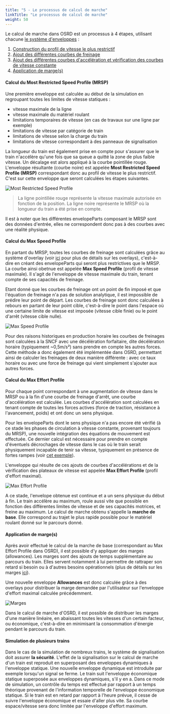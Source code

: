 ```yaml
---
title: "5 - Le processus de calcul de marche"
linkTitle: "Le processus de calcul de marche"
weight: 50
---
```


Le calcul de marche dans OSRD est un processus à 4 étapes, utilisant chacune [le système d'enveloppes](../envelopes_system) :
1. [Construction du profil de vitesse le plus restrictif](#calcul-du-most-restricted-speed-profile-mrsp)
2. [Ajout des différentes courbes de freinage](#calcul-du-max-speed-profile)
3. [Ajout des différentes courbes d'accélération et vérification des courbes de vitesse constante](#calcul-du-max-effort-profile)
4. [Application de marge(s)](#application-de-marges)

#### Calcul du Most Restricted Speed Profile (MRSP)

Une première enveloppe est calculée au début de la simulation en regroupant toutes les limites de vitesse statiques :
- vitesse maximale de la ligne
- vitesse maximale du matériel roulant
- limitations temporaires de vitesse (en cas de travaux sur une ligne par exemple)
- limitations de vitesse par catégorie de train
- limitations de vitesse selon la charge du train
- limitations de vitesse correspondant à des panneaux de signalisation

La longueur du train est également prise en compte pour s'assurer que le train n'accélère qu'une fois que sa queue a
quitté la zone de plus faible vitesse. Un décalage est alors appliqué à la courbe pointillée rouge.
L'enveloppe résultante (courbe noire) est appelée **Most Restricted Speed Profile (MRSP)** correspondant donc au profil
de vitesse le plus restrictif. C'est sur cette enveloppe que seront calculées les étapes suivantes.

![Most Restricted Speed Profile](../mrsp.png)
> La ligne pointillée rouge représente la vitesse maximale autorisée en fonction de la position.
> La ligne noire représente le MRSP où la longueur du train a été prise en compte.

Il est à noter que les différentes envelopeParts composant le MRSP sont des données d'entrée, elles ne correspondent
donc pas à des courbes avec une réalité physique.

#### Calcul du Max Speed Profile

En partant du MRSP, toutes les courbes de freinage sont calculées grâce au système d'overlay (voir [ici](../envelopes_system/#une-interface-spécifique-dans-le-service-osrd-core)
pour plus de détails sur les overlays), c'est-à-dire en créant des envelopeParts qui seront plus restrictives que le MRSP.
La courbe ainsi obetnue est appelée **Max Speed Profile** (profil de vitesse maximale). Il s'agit de l'enveloppe de
vitesse maximale du train, tenant compte de ses capacités de freinage.

Etant donné que les courbes de freinage ont un point de fin imposé et que l'équation de freinage n'a pas de solution
analytique, il est impossible de prédire leur point de départ. Les courbes de freinage sont donc calculées à rebours en partant de leur point cible, c'est-à-dire le point dans l'espace où une
certaine limite de vitesse est imposée (vitesse cible finie) ou le point d'arrêt (vitesse cible nulle).

![Max Speed Profile](../msp.png)

Pour des raisons historiques en production horaire les courbes de freinages sont calculées à la SNCF avec une décélération
forfaitaire, dite décélération horaire (typiquement ~0,5m/s²) sans prendre en compte les autres forces.
Cette méthode a donc également été implémentée dans OSRD, permettant ainsi de calculer les freinages de deux manière
différente : avec ce taux horaire ou avec une force de freinage qui vient simplement s'ajouter aux autres forces.

#### Calcul du Max Effort Profile

Pour chaque point correspondant à une augmentation de vitesse dans le MRSP ou à la fin d'une courbe de freinage d'arrêt,
une courbe d'accélération est calculée. Les courbes d'accélération sont calculées en tenant compte de toutes les forces
actives (force de traction, résistance à l'avancement, poids) et ont donc un sens physique.

Pour les envelopeParts dont le sens physique n'a pas encore été vérifié (à ce stade les
phases de circulation à vitesse constante, provenant toujours du MRSP), une nouvelle intégration des équations de mouvement est
effectuée. Ce dernier calcul est nécessaire pour prendre en compte d'éventuels décrochages de vitesse dans
le cas où le train serait physiquement incapable de tenir sa vitesse, typiquement en présence de fortes rampes (voir
[cet exemple](../envelopes_system/#enveloppes-données-vs-enveloppes-calculées)).

L'enveloppe qui résulte de ces ajouts de courbes d'accélérations et de la vérification des plateaux de vitesse est
appelée **Max Effort Profile** (profil d'effort maximal).

![Max Effort Profile](../mep.png)

A ce stade, l'envelope obtenue est continue et a un sens physique du début à fin. Le train accélère au maximum, roule
aussi vite que possible en fonction des différentes limites de vitesse et de ses capacités motrices, et freine au
maximum. Le calcul de marche obtenu s'appelle la **marche de base**. Elle correspond au trajet le plus rapide possible
pour le matériel roulant donné sur le parcours donné.

#### Application de marge(s)

Après avoir effectué le calcul de la marche de base (correspondant au Max Effort Profile dans OSRD), il est possible d'y
appliquer des marges (allowances). Les marges sont des ajouts de temps supplémentaire au parcours du train. Elles servent
notamment à lui permettre de rattraper son retard si besoin ou à d'autres besoins opérationnels (plus de détails sur
les marges [ici](../allowances)).

Une nouvelle enveloppe **Allowances** est donc calculée grâce à des overlays pour distribuer la marge demandée par
l'utilisateur sur l'enveloppe d'effort maximal calculée précédemment.

![Marges](../allowances.png)

Dans le calcul de marche d'OSRD, il est possible de distribuer les marges d'une manière linéaire, en abaissant toutes les
vitesses d'un certain facteur, ou économique, c'est-à-dire en minimisant la consommation d'énergie pendant le parcours du train.

#### Simulation de plusieurs trains

Dans le cas de la simulation de nombreux trains, le système de signalisation doit assurer **la sécurité**.
L'effet de la signalisation sur le calcul de marche d'un train est reproduit en superposant des enveloppes dynamiques à l'enveloppe statique. Une nouvelle enveloppe dynamique est introduite par exemple lorsqu'un signal se ferme. Le train suit l'enveloppe économique statique superposée aux enveloppes dynamiques, s'il y en a. Dans ce mode de simulation, un contrôle du temps est effectué par rapport à un temps théorique provenant de l'information temporelle de l'enveloppe économique statique. Si le train est en retard par rapport à l'heure prévue, il cesse de suivre l'enveloppe économique et essaie d'aller plus vite. Sa courbe espace/vitesse sera donc limitée par l'enveloppe d'effort maximum.